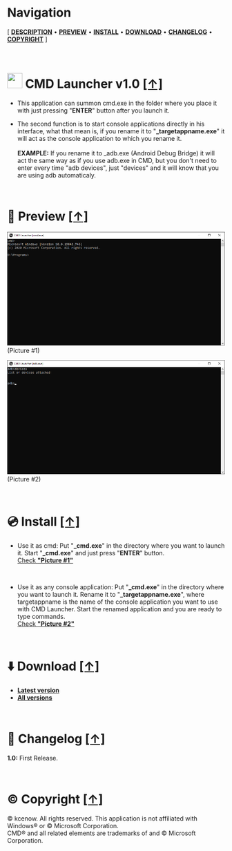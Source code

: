# Navigation
[ [<b>DESCRIPTION</b>](#-cmd-launcher-v10) • [<b>PREVIEW</b>](#milky_way-preview) • [<b>INSTALL</b>](#cd-install) • [<b>DOWNLOAD</b>](#arrow_down-download) • [<b>CHANGELOG</b>](#scroll-changelog) • [<b>COPYRIGHT</b>](#copyright-copyright) ]

<br />

# <img src="https://raw.githubusercontent.com/kcenow/CMD-Launcher/main/icon.ico" width="35px" height="35px"> CMD Launcher v1.0 [[↑]](#navigation)

* This application can summon cmd.exe in the folder where you place it with just pressing "<b>ENTER</b>" button after you launch it.

* The second function is to start console applications directly in his interface, what that mean is, if you rename it to "<b>_targetappname.exe</b>" it will act as the console application to which you rename it.
<br /><br /><b>EXAMPLE:</b> If you rename it to _adb.exe (Android Debug Bridge) it will act the same way as if you use adb.exe in CMD, but you don't need to enter every time "adb devices", just "devices" and it will know that you are using adb automaticaly.

<br />

# :milky_way: Preview [[↑]](#navigation)
![alt text](https://raw.githubusercontent.com/kcenow/CMD-Launcher/main/Preview/Preview%2001.png)
(Picture #1)

![alt text](https://raw.githubusercontent.com/kcenow/CMD-Launcher/main/Preview/Preview%2002.png)
(Picture #2)

<br />

# :cd: Install [[↑]](#navigation)

* Use it as cmd: Put "<b>_cmd.exe</b>" in the directory where you want to launch it. Start "<b>_cmd.exe</b>" and just press "<b>ENTER</b>" button.<br />
[Check <b>"Picture #1"</b>](#milky_way-preview)

<br />

* Use it as any console application: Put "<b>_cmd.exe</b>" in the directory where you want to launch it. Rename it to "<b>_targetappname.exe</b>", where targetappname is the name of the console application you want to use with CMD Launcher. Start the renamed application and you are ready to type commands.<br />
[Check <b>"Picture #2"</b>](#milky_way-preview)

<br />

# :arrow_down: Download [[↑]](#navigation)
* <b>[Latest version](https://github.com/kcenow/CMD-Launcher/releases/tag/v1.0 "Latest version")</b>
* <b>[All versions](https://github.com/kcenow/CMD-Launcher/releases "All versions")</b>

<br />

# :scroll: Changelog [[↑]](#navigation)
<b>1.0:</b>	First Release.

<br />

# :copyright: Copyright [[↑]](#navigation)
© kcenow. All rights reserved. This application is not affiliated with Windows® or © Microsoft Corporation.<br />
CMD® and all related elements are trademarks of and © Microsoft Corporation.
